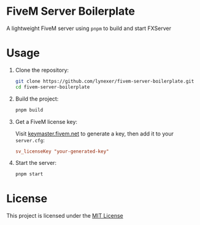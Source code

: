 # FiveM Server Boilerplate
A lightweight FiveM server using `pnpm` to build and start FXServer

# Usage
1. Clone the repository:
    ```bash
    git clone https://github.com/lynexer/fivem-server-boilerplate.git
    cd fivem-server-boilerplate
    ```
2. Build the project:
    ```bash
    pnpm build
    ```
3. Get a FiveM license key:

    Visit [keymaster.fivem.net](https://keymaster.fivem.net/) to generate a key, then add it to your `server.cfg`:
    ```cfg
    sv_licenseKey "your-generated-key"
    ```
4. Start the server:
    ```bash
    pnpm start
    ```

# License
This project is licensed under the [MIT License](LICENSE)
